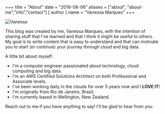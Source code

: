 +++
title = "About"
date = "2019-08-06"
aliases = ["about", "about-me","info","contact"]
[ author ]
  name = "Vanessa Marques"
+++

![Vanessa](/about-me.jpg)

This blog was created by me, Vanessa Marques, with the intention of sharing stuff that I've learned and that I think it might be useful to others. My goal is to write content that is easy to understand and that can motivate you to start (or continue) your journey through cloud and big data. 

A little bit about myself:

* I'm a computer engineer passionated about technology, cloud computing and big data. 
* I'm an AWS Certified Solutions Architect on both Professional and Associate levels.
* I've been working daily in the clouds for over 5 years now and I **LOVE IT**! 
* I'm originally from Rio de Janeiro, Brazil.
* I'm currently based in Wellington, New Zealand.  

Reach out to me if you have anything to say! I'll be glad to hear from you.
